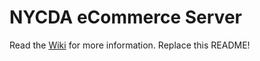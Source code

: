 # NYCDA eCommerce Server

Read the [Wiki](https://github.com/wbobeirne/nycda-ecommerce-server/wiki) for
more information. Replace this README!
